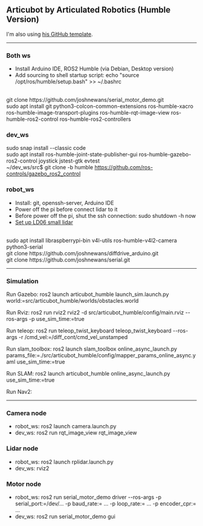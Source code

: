 ## Articubot by Articulated Robotics (Humble Version)

I'm also using [his GitHub template](https://github.com/joshnewans/my_bot).

---

### Both ws
- Install Arduino IDE, ROS2 Humble (via Debian, Desktop version)
- Add sourcing to shell startup script: echo "source /opt/ros/humble/setup.bash" >> ~/.bashrc
<br>
git clone https://github.com/joshnewans/serial_motor_demo.git
<br>
sudo apt install git python3-colcon-common-extensions ros-humble-xacro ros-humble-image-transport-plugins ros-humble-rqt-image-view ros-humble-ros2-control ros-humble-ros2-controllers 

### dev_ws
sudo snap install --classic code
<br>
sudo apt install ros-humble-joint-state-publisher-gui ros-humble-gazebo-ros2-control joystick jstest-gtk evtest
<br>
~/dev_ws/src$ git clone -b humble https://github.com/ros-controls/gazebo_ros2_control

### robot_ws
- Install: git, openssh-server, Arduino IDE
- Power off the pi before connect lidar to it
- Before power off the pi, shut the ssh connection: sudo shutdown -h now
- [Set up LD06 small lidar](https://www.youtube.com/watch?v=OJWAsV6-0GE)
<br>
sudo apt install libraspberrypi-bin v4l-utils ros-humble-v4l2-camera python3-serial
<br>
git clone https://github.com/joshnewans/diffdrive_arduino.git
<br>
git clone https://github.com/joshnewans/serial.git

---
### Simulation

Run Gazebo: ros2 launch articubot_humble launch_sim.launch.py world:=src/articubot_humble/worlds/obstacles.world

Run Rviz: ros2 run rviz2 rviz2 -d src/articubot_humble/config/main.rviz --ros-args -p use_sim_time:=true

Run teleop: ros2 run teleop_twist_keyboard teleop_twist_keyboard --ros-args -r /cmd_vel:=/diff_cont/cmd_vel_unstamped

Run slam_toolbox: ros2 launch slam_toolbox online_async_launch.py params_file:=./src/articubot_humble/config/mapper_params_online_async.yaml use_sim_time:=true

Run SLAM: ros2 launch articubot_humble online_async_launch.py use_sim_time:=true

Run Nav2:

---
### Camera node
- robot_ws: ros2 launch camera.launch.py
- dev_ws: ros2 run rqt_image_view rqt_image_view

### Lidar node
- robot_ws: ros2 launch rplidar.launch.py
- dev_ws: rviz2

### Motor node
- robot_ws: ros2 run serial_motor_demo driver --ros-args -p serial_port:=/dev/... -p baud_rate:= ... -p loop_rate:= ... -p encoder_cpr:= ...
- dev_ws: ros2 run serial_motor_demo gui 